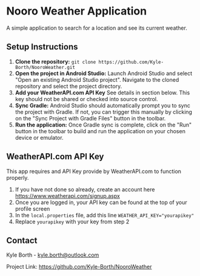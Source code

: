 # Nooro Weather Application

A simple application to search for a location and see its current weather.

## Setup Instructions

1. **Clone the repository:** `git clone https://github.com/Kyle-Borth/NooroWeather.git`
2. **Open the project in Android Studio:** Launch Android Studio and select "Open an existing Android Studio project". Navigate to the cloned repository and select the project directory.
3. **Add your WeatherAPI.com API Key** See details in section below. This key should not be shared or checked into source control.
3. **Sync Gradle:**  Android Studio should automatically prompt you to sync the project with Gradle. If not, you can trigger this manually by clicking on the "Sync Project with Gradle Files" button in the toolbar.
4. **Run the application:** Once Gradle sync is complete, click on the "Run" button in the toolbar to build and run the application on your chosen device or emulator.

## WeatherAPI.com API Key

This app requires and API Key provide by WeatherAPI.com to function properly. 

1. If you have not done so already, create an account here https://www.weatherapi.com/signup.aspx
2. Once you are logged in, your API key can be found at the top of your profile screen
3. In the `local.properties` file, add this line ```WEATHER_API_KEY="yourapikey"```
4. Replace `yourapikey` with your key from step 2

## Contact

Kyle Borth - kyle.borth@outlook.com

Project Link: https://github.com/Kyle-Borth/NooroWeather